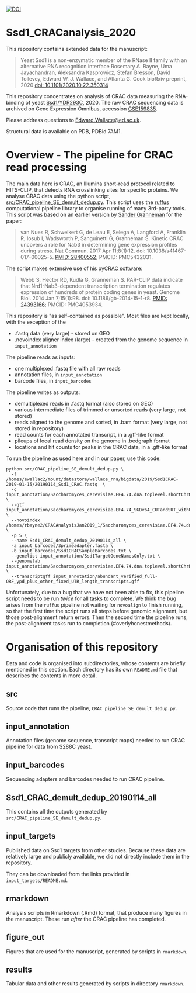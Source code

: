 [![DOI](https://zenodo.org/badge/288707159.svg)](https://zenodo.org/badge/latestdoi/288707159)

# Ssd1_CRACanalysis_2020

This repository contains extended data for the manuscript:

> Yeast Ssd1 is a non-enzymatic member of the RNase II family with an alternative RNA recognition interface
> Rosemary A. Bayne, Uma Jayachandran, Aleksandra Kasprowicz, Stefan Bresson, David Tollevey, Edward W. J. Wallace, and Atlanta G. Cook
> bioRxiv preprint, 2020 [doi: 10.1101/2020.10.22.350314](https://doi.org/10.1101/2020.10.22.350314)

This repository concentrates on analysis of CRAC data measuring the RNA-binding of yeast [Ssd1/YDR293C](https://www.yeastgenome.org/locus/S000002701), 2020.
The raw CRAC sequencing data is archived on Gene Expression Omnibus, accession [GSE159835](https://www.ncbi.nlm.nih.gov/geo/query/acc.cgi?acc=GSE159835).

Please address questions to Edward.Wallace@ed.ac.uk. 

Structural data is available on PDB, PDBid 7AM1.

# Overview - The pipeline for CRAC read processing

The main data here is CRAC, an Illumina short-read protocol related to HITS-CLIP, that detects RNA crosslinking sites for specific proteins. 
We analyse CRAC data using the python script, [src/CRAC_pipeline_SE_demult_dedup.py](src/CRAC_pipeline_SE_demult_dedup.py). 
This script uses the [ruffus](https://cgat-ruffus.readthedocs.io/) computational pipeline library to organise running of many 3rd-party tools.
This script was based on an earlier version by [Sander Granneman](http://sandergranneman.bio.ed.ac.uk/) for the paper:

> van Nues R, Schweikert G, de Leau E, Selega A, Langford A, Franklin R, Iosub I, Wadsworth P, Sanguinetti G, Granneman S. Kinetic CRAC uncovers a role for Nab3 in determining gene expression profiles during stress. Nat Commun. 2017 Apr 11;8(1):12. doi: 10.1038/s41467-017-00025-5. [PMID: 28400552](https://pubmed.ncbi.nlm.nih.gov/28400552/); PMCID: PMC5432031.

The script makes extensive use of his [pyCRAC software](https://git.ecdf.ed.ac.uk/sgrannem/pycrac):

> Webb S, Hector RD, Kudla G, Granneman S. PAR-CLIP data indicate that Nrd1-Nab3-dependent transcription termination regulates expression of hundreds of protein coding genes in yeast. Genome Biol. 2014 Jan 7;15(1):R8. doi: 10.1186/gb-2014-15-1-r8. [PMID: 24393166](https://pubmed.ncbi.nlm.nih.gov/24393166/); PMCID: PMC4053934.

This repository is "as self-contained as possible". Most files are kept locally, with the exception of the 
* .fastq data (very large) - stored on GEO
* .novoindex aligner index (large) - created from the genome sequence in `input_annotation`

The pipeline reads as inputs:

* one multiplexed .fastq file with all raw reads 
* annotation files, in `input_annotation`
* barcode files, in `input_barcodes`

The pipeline writes as outputs:

* demultiplexed reads in .fastq format (also stored on GEO)
* various intermediate files of trimmed or unsorted reads (very large, not stored)
* reads aligned to the genome and sorted, in .bam format (very large, not stored in repository)
* read counts for each annotated transcript, in a .gff-like format
* pileups of local read density on the genome in .bedgraph format
* locations and hit counts for peaks in the CRAC data, in a .gff-like format

To run the pipeline as used here and in our paper, use this code:

```
python src/CRAC_pipeline_SE_demult_dedup.py \
  -f /homes/ewallac2/mount/datastore/wallace_rna/bigdata/2019/Ssd1CRAC-2019-01-15/20190114_Ssd1_CRAC.fastq  \
  -c input_annotation/Saccharomyces_cerevisiae.EF4.74.dna.toplevel.shortChrNames.lengths \
  --gtf input_annotation/Saccharomyces_cerevisiae.EF4.74_SGDv64_CUTandSUT_withUTRs_noEstimates_antisense_intergenic_4xlncRNAs_final.pyCheckGTFfile.output.quotefix.gtf \
  --novoindex /homes/rbayne2/CRACAnalysisJan2019_1/Saccharomyces_cerevisiae.EF4.74.dna.toplevel.shortChrNames.novoindex \
  -p 5 \
  --name Ssd1_CRAC_demult_dedup_20190114_all \
  -a input_barcodes/3primeadapter.fasta \
  -b input_barcodes/Ssd1CRACSampleBarcodes.txt \
  --genelist input_annotation/Ssd1TargetGeneNamesOnly.txt \
  --genometab input_annotation/Saccharomyces_cerevisiae.EF4.74.dna.toplevel.shortChrNames.fa.tab \
  --transcriptgff input_annotation/abundant_verified_full-ORF_ypd_plus_other_fixed_UTR_length_transcripts.gff
```

Unfortunately, due to a bug that we have not been able to fix, this pipeline script needs to be run *twice* for all tasks to complete. We think the bug arises from the `ruffus` pipeline not waiting for `novoalign` to finish running, so that the first time the script runs all steps before genomic alignment, but those post-alignment return errors. Then the second time the pipeline runs, the post-alignment tasks run to completion (#overlyhonestmethods).


# Organisation of this repository

Data and code is organised into subdirectories, whose contents are briefly mentioned in this section.
Each directory has its own `README.md` file that describes the contents in more detail.

## src

Source code that runs the pipeline, `CRAC_pipeline_SE_demult_dedup.py`.

## input_annotation

Annotation files (genome sequence, transcript maps) needed to run CRAC pipeline for data from S288C yeast.

## input_barcodes

Sequencing adapters and barcodes needed to run CRAC pipeline.

## Ssd1_CRAC_demult_dedup_20190114_all

This contains all the outputs generated by `src/CRAC_pipeline_SE_demult_dedup.py`.

## input_targets

Published data on Ssd1 targets from other studies.
Because these data are relatively large and publicly available, we did not directly include them in the repository.

They can be downloaded from the links provided in `input_targets/README.md`.

## rmarkdown

Analysis scripts in Rmarkdown (.Rmd) format, that produce many figures in the manuscript.
These run *after* the CRAC pipeline has completed.

## figure_out

Figures that are used for the manuscript, generated by scripts in `rmarkdown`.

## results

Tabular data and other results generated by scripts in directory `rmarkdown`. 
